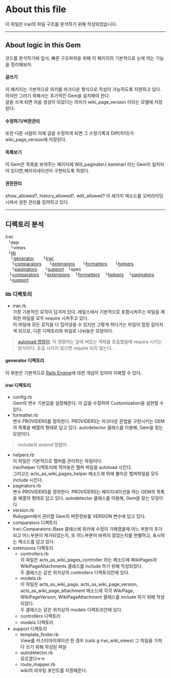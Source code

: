 # About this file
이 파일은 irwi의 파일 구조를 분석하기 위해 작성되었습니다.
___
## About logic in this Gem
코드를 분석하기에 앞서, 빠른 구조파악을 위해 이 패키지의 기본적으로 눈에 띄는 기능을 정리해보자.
#### 글쓰기
이 패키지는 기본적으로 위키를 마크다운 형식으로 작성이 가능하도록 지원하고 있다. 하지만 그러기 위해서는 추가적인 Gem을 설치해야 한다.  
글을 쓰게 되면 처음 생성이 되었다는 의미가 wiki_page_version 이라는 모델에 저장된다.  
#### 수정하기/버젼관리
또한 다른 사람이 이제 글을 수정하게 되면 그 수정기록과 Diff(차이)가 wiki_page_version에 저장된다.
#### 목록보기
이 Gem은 목록을 보여주는 페이지에 Will_paginate나 kaminari 라는 Gem이 설치되어 있다면,페이지네이션이 구현되도록 하였다.
#### 권한관리
show_allowed?, history_allowed?, edit_allowed? 이 세가지 메소드를 오버라이딩 시켜서 권한 관리를 장려하고 있다.
___
## 디렉토리 분석
Irwi  
&nbsp;&nbsp;└app   
&nbsp;&nbsp;&nbsp;&nbsp;└views  
&nbsp;&nbsp;└[lib](#lib-디렉토리)  
&nbsp;&nbsp;&nbsp;&nbsp;└[generator](#generator-디렉토리)  
&nbsp;&nbsp;&nbsp;&nbsp;└[irwi](#irwi-디렉토리)  
&nbsp;&nbsp;&nbsp;&nbsp;&nbsp;└[comparators](#comparators-)
&nbsp;&nbsp;&nbsp;&nbsp;&nbsp;└[extensions](#extensions-디렉토리)
&nbsp;&nbsp;&nbsp;&nbsp;&nbsp;└[formatters](#formatters)
&nbsp;&nbsp;&nbsp;&nbsp;&nbsp;└[helpers](#helpers)
&nbsp;&nbsp;&nbsp;&nbsp;&nbsp;└[paginators](#paginators)
&nbsp;&nbsp;&nbsp;&nbsp;&nbsp;└[support](#support)
&nbsp;&nbsp;└spec  
&nbsp;&nbsp;&nbsp;└[comparators](#comparators-)
&nbsp;&nbsp;&nbsp;└[extensions](#extensions-디렉토리)
&nbsp;&nbsp;&nbsp;└[formatters](#formatters)
&nbsp;&nbsp;&nbsp;└[helpers](#helpers)
&nbsp;&nbsp;&nbsp;└[paginators](#paginators)
&nbsp;&nbsp;&nbsp;└[support](#support)


### lib 디렉토리
* irwi.rb  
가장 기본적인 로직이 담겨져 있다. 레일스에서 기본적으로 포함시켜주는 파일을 제외한 파일을 모두 require 시켜주고 있다.  
이 파일에 모든 로직을 다 집어넣을 수 있지만 그렇게 하다가는 파일이 엄청 길어지게 되므로, 다른 디렉토리와 파일로 나눠놓은 모양이다.  
> [autoload 명령어](http://www.rubyinside.com/ruby-techniques-revealed-autoload-1652.html): 이 명령어는 앞에 써있는 객체를 호출했을때 require 시키는 방식이다. 호출 시키지 않으면  require 되지 않는다.

#### generator 디렉토리
이 부분은 기본적으로 [Rails Engine](http://guides.rubyonrails.org/engines.html)에 대한 개념이 있어야 이해할 수 있다.
#### irwi 디렉토리
  * config.rb  
  Gem의 변수 기본값을 설정해준다. 이 값을 수정하여 Customization을 실현할 수 있다.
  * formatter.rb  
  변수 PROVIDERS를 정의한다. PROVIDERS는 마크다운 문법을 구현시키는 GEM의 목록을 배열의 형태로 담고 있다. autodetector 클래스를 이용해, Gem을 찾는 모양이다.
  > include와 extend 명령어:

  * helpers.rb  
  이 파일은 기본적으로 헬퍼를 관리하는 파일이다.  
  irwi/helper 디렉토리에 적어놓은 헬퍼 파일을 autoload 시킨다.  
  그러고는 acts_as_wiki_pages_helper 메소드에 위에 불러온 헬퍼파일을 모두 include 시킨다.
  * paginators.rb  
  변수 PROVIDERS를 정의한다. PROVIDERS는 페이지네이션을 하는 GEM의 목록을 배열의 형태로 담고 있다. autodetector 클래스를 이용해, Gem을 찾는 모양이다.
  * version.rb  
  Rubygem에서 관리할 Gem의 버젼정보를 VERSION 변수에 담고 있다.
  * comparators 디렉토리  
  Irwi::Comparators::Base 클래스에 위키에 수정이 가해졌을때 어느 부분이 추가되고 어느부분이 제거되었는지, 또 어느부분이 바뀌지 않았는지를 판별하고, 표시하는 메소드를 담고 있다.
  * extensions 디렉토리
    * controllers.rb  
    이 파일은 acts_as_wiki_pages_controller 라는 메소드에 WikiPages와 WikiPageAttachments 클래스를 include 하기 위해 작성되었다.  
    두 클래스는 같은 위치상의 controllers 디렉토리안에 있다.
    * models.rb  
    이 파일은 acts_as_wiki_page, acts_as_wiki_page_version, acts_as_wiki_page_attachment 메소드에 각각
    WikiPage, WikiPageVersion, WikiPageAttachment 클래스를 include 하기 위해 작성되었다.  
    두 클래스는 같은 위치상의 models 디렉토리안에 있다.  
    * controllers 디렉토리
    * models 디렉토리
  * support 디렉토리
    * template_finder.rb  
    View를 커스터마이제이션 한 경우 (rails g irwi_wiki_views) 그 파일을 가져다 쓰기 위해 작성된 파일
    * autodetector.rb  
    모르겠다ㅠㅠ<!--수정요망-->
    * route_mapper.rb  
    wiki의 라우팅 포인트를 지정해준다.

